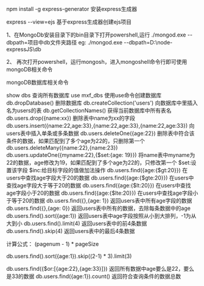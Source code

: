 npm install -g express-generator  安装express生成器

express --view=ejs 基于express生成器创建ejs项目

<!-- 连接MongoDB -->

1、在MongoDb安装目录下的bin目录下打开powershell,运行 ./mongod.exe --dbpath=项目中db文件夹路径
eg:  ./mongod.exe --dbpath=D:\node-expressJS\db

2、
再次打开powershell，运行mongosh，进入mongoshell命令行即可使用mongoDB相关命令

mongoDB数据库相关命令

show dbs 查询所有数据库
use mxf_dbs 使用use命令创建数据库
db.dropDatabase() 删除数据库
db.createCollection('users') 向数据库中里插入名为users的表
db.getCollectionNames() 获得当前数据库中所有表名
db.users.drop({name:xx}) 删除表中name为xx的字段
db.users.insert({name:22,age:33},{name:22,age:33},{name:22,age:33}) 向users表中插入单条或多条数据
db.users.deleteOne({age:22}) 删除表中符合该条件的数据，如果匹配到了多个age为22的，只删除第一个
db.users.deleteMany({name:22},{name:23})
db.users.updateOne({myname:22},{$set:{age: 19}}) 将name表中myname为22的数据，age修改为19，如果匹配到了多个age为22的，只修改第一个
$set:设置该字段
$inc:给目标字段的值做加法操作
db.users.find({age:{$gt:20}}) 在users中查找age字段大于20的数据
db.users.find({age:{$gte:20}}) 在users中查找age字段大于等于20的数据
db.users.find({age:{$lt:20}}) 在users中查找age字段小于20的数据
db.users.find({age:{$lte:20}}) 在users中查找age字段小于等于20的数据
db.users.find({},{age: 1}) 返回users表中所有age字段的数据
db.users.find({},{age: 0}) 返回users表中所有的数据，去除每条数据中的age
db.users.find().sort({age:1}) 返回users表中age字段按照从小到大排列，-1为从大到小
db.users.find().limit(4) 返回users表中的前4条数据 
db.users.find().skip(4) 返回users表中的最后4条数据

<!-- 分页 -->
计算公式： (pagenum - 1) * pageSize
<!-- 返回正序排列数据，每页3条 -->
db.users.find().sort({age:1}).skip((2-1) * 3).limit(3)

db.users.find({$or:[{age:22},{age:33}]}) 返回所有数据中age要么是22，要么是33的数据
db.users.find({age:1}).count()  返回符合查询条件的数据总数